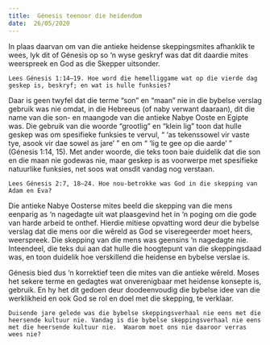 ```yaml
---
title:  Génesis teenoor die heidendom
date:  26/05/2020
---
```


In plaas daarvan om van die antieke heidense skeppingsmites afhanklik te wees, lyk dit of Génesis op so ‘n wyse geskryf was dat dit daardie mites weerspreek en God as die Skepper uitsonder.

`Lees Génesis 1:14–19. Hoe word die hemelliggame wat op die vierde dag geskep is, beskryf; en wat is hulle funksies?`

Daar is geen twyfel dat die terme “son” en “maan” nie in die bybelse verslag gebruik was nie omdat, in die Hebreeus (of naby verwant daaraan), dit die name van die son- en maangode van die antieke Nabye Ooste en Egipte was.  Die gebruik van die woorde “grootlig” en “klein lig” toon dat hulle geskep was om spesifieke funksies te vervul, “ ‘as tekenssowel vir vaste tye, asook vir dae sowel as jare’ ” en om “ ‘lig te gee op die aarde’ ” (Génesis 1:14, 15). Met ander woorde, die teks toon baie duidelik dat die son en die maan nie godewas nie, maar geskep is as voorwerpe met spesifieke natuurlike funksies, net soos wat onsdit vandag nog verstaan.

`Lees Génesis 2:7, 18–24. Hoe nou-betrokke was God in die skepping van Adam en Eva?`

Die antieke Nabye Oosterse mites beeld die skepping van die mens eenparig as ‘n nagedagte uit wat plaasgevind het in ‘n poging om die gode van harde arbeid te onthef.  Hierdie mitiese opvatting word deur die bybelse verslag dat die mens oor die wêreld as God se viseregeerder moet heers, weerspreek. Die skepping van die mens was geensins ‘n nagedagte nie. Inteendeel, die teks dui aan dat hulle die hoogtepunt van die skeppingsdaad was, en toon duidelik hoe verskillend die heidense en bybelse verslae is.

Génesis bied dus ‘n korrektief teen die mites van die antieke wêreld.  Moses het sekere terme en gedagtes wat onverenigbaar met heidense konsepte is, gebruik.  En hy het dit gedoen deur doodeenvoudig die bybelse idee van die werklikheid en ook God se rol en doel met die skepping, te verklaar.

`Duisende jare gelede was die bybelse skeppingsverhaal nie eens met die heersende kultuur nie. Vandag is die bybelse skeppingsverhaal nie eens met die heersende kultuur nie.  Waarom moet ons nie daaroor verras wees nie?`